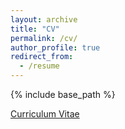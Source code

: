 ```yaml
---
layout: archive
title: "CV"
permalink: /cv/
author_profile: true
redirect_from:
  - /resume
---
```


{% include base_path %}

[Curriculum Vitae]()